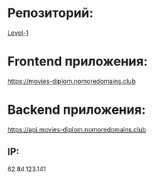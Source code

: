 # Репозиторий:
[Level-1](https://github.com/ElmiraZairbekova/movies-explorer-api/tree/level-1)

# Frontend приложения:
https://movies-diplom.nomoredomains.club

# Backend приложения:
https://api.movies-diplom.nomoredomains.club

## IP: 
62.84.123.141
